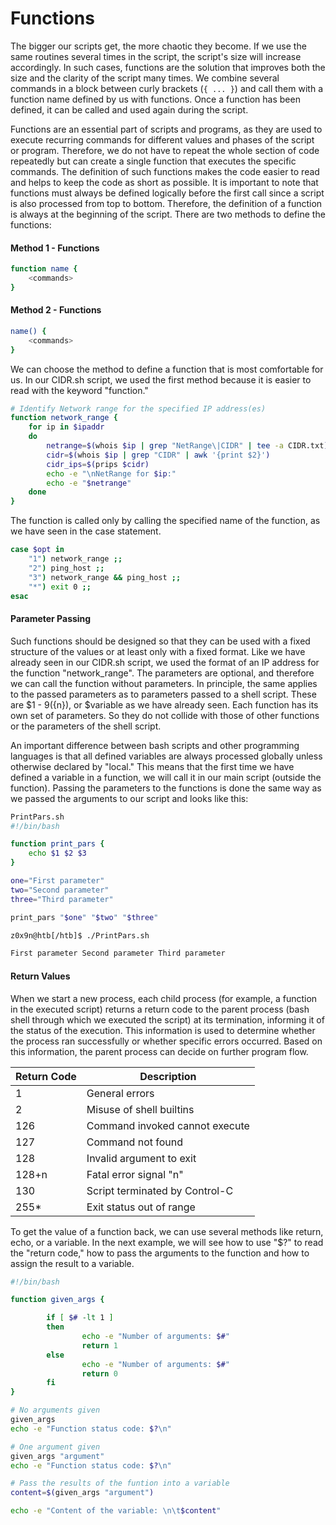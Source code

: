 # Functions

The bigger our scripts get, the more chaotic they become. If we use the same routines several times in the script, the script's size will increase accordingly. In such cases, functions are the solution that improves both the size and the clarity of the script many times. We combine several commands in a block between curly brackets (`{ ... }`) and call them with a function name defined by us with functions. Once a function has been defined, it can be called and used again during the script.

Functions are an essential part of scripts and programs, as they are used to execute recurring commands for different values and phases of the script or program. Therefore, we do not have to repeat the whole section of code repeatedly but can create a single function that executes the specific commands. The definition of such functions makes the code easier to read and helps to keep the code as short as possible. It is important to note that functions must always be defined logically before the first call since a script is also processed from top to bottom. Therefore, the definition of a function is always at the beginning of the script. There are two methods to define the functions:

#### Method 1 - Functions

```bash
function name {
    <commands>
}
```

#### Method 2 - Functions

```bash
name() {
    <commands>
}
```

We can choose the method to define a function that is most comfortable for us. In our CIDR.sh script, we used the first method because it is easier to read with the keyword "function."

```bash
# Identify Network range for the specified IP address(es)
function network_range {
    for ip in $ipaddr
    do
        netrange=$(whois $ip | grep "NetRange\|CIDR" | tee -a CIDR.txt)
        cidr=$(whois $ip | grep "CIDR" | awk '{print $2}')
        cidr_ips=$(prips $cidr)
        echo -e "\nNetRange for $ip:"
        echo -e "$netrange"
    done
}
```

The function is called only by calling the specified name of the function, as we have seen in the case statement.

```bash
case $opt in
    "1") network_range ;;
    "2") ping_host ;;
    "3") network_range && ping_host ;;
    "*") exit 0 ;;
esac
```

#### Parameter Passing

Such functions should be designed so that they can be used with a fixed structure of the values or at least only with a fixed format. Like we have already seen in our CIDR.sh script, we used the format of an IP address for the function "network_range". The parameters are optional, and therefore we can call the function without parameters. In principle, the same applies to the passed parameters as to parameters passed to a shell script. These are $1 - $9 (${n}), or $variable as we have already seen. Each function has its own set of parameters. So they do not collide with those of other functions or the parameters of the shell script.

An important difference between bash scripts and other programming languages is that all defined variables are always processed globally unless otherwise declared by "local." This means that the first time we have defined a variable in a function, we will call it in our main script (outside the function). Passing the parameters to the functions is done the same way as we passed the arguments to our script and looks like this:

```bash
PrintPars.sh
#!/bin/bash

function print_pars {
    echo $1 $2 $3
}

one="First parameter"
two="Second parameter"
three="Third parameter"

print_pars "$one" "$two" "$three"
```

```bash
z0x9n@htb[/htb]$ ./PrintPars.sh

First parameter Second parameter Third parameter
```

#### Return Values

When we start a new process, each child process (for example, a function in the executed script) returns a return code to the parent process (bash shell through which we executed the script) at its termination, informing it of the status of the execution. This information is used to determine whether the process ran successfully or whether specific errors occurred. Based on this information, the parent process can decide on further program flow.

| Return Code | Description                    |
| ----------- | ------------------------------ |
| 1           | General errors                 |
| 2           | Misuse of shell builtins       |
| 126         | Command invoked cannot execute |
| 127         | Command not found              |
| 128         | Invalid argument to exit       |
| 128+n       | Fatal error signal "n"         |
| 130         | Script terminated by Control-C |
| 255\*       | Exit status out of range       |

To get the value of a function back, we can use several methods like return, echo, or a variable. In the next example, we will see how to use "$?" to read the "return code," how to pass the arguments to the function and how to assign the result to a variable.

```bash
#!/bin/bash

function given_args {

        if [ $# -lt 1 ]
        then
                echo -e "Number of arguments: $#"
                return 1
        else
                echo -e "Number of arguments: $#"
                return 0
        fi
}

# No arguments given
given_args
echo -e "Function status code: $?\n"

# One argument given
given_args "argument"
echo -e "Function status code: $?\n"

# Pass the results of the funtion into a variable
content=$(given_args "argument")

echo -e "Content of the variable: \n\t$content"
```
